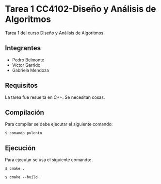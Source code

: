 # Tarea 1 CC4102-Diseño y Análisis de Algoritmos
Tarea 1 del curso Diseño y Análisis de Algoritmos

## Integrantes
* Pedro Belmonte
* Víctor Garrido
* Gabriela Mendoza

## Requisitos
La tarea fue resuelta en C++. Se necesitan cosas.

## Compilación
Para compilar se debe ejecutar el siguiente comando:

```
$ comando pulento
```

## Ejecución
Para ejecutar se usa el siguiente comando:

```
$ cmake .
```

```
$ cmake --build .
```